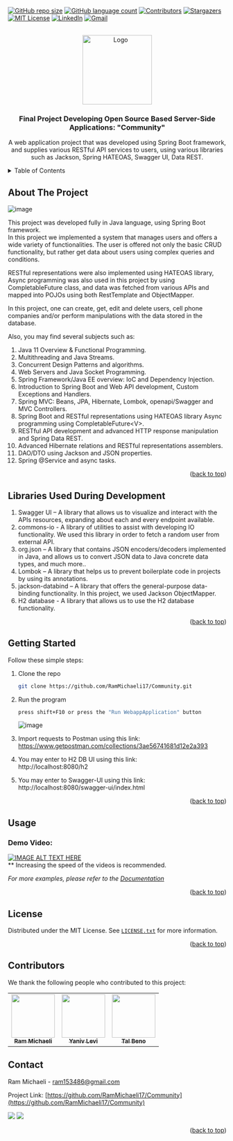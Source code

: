 <div id="top"></div>

<!-- PROJECT SHIELDS -->
[![GitHub repo size][reposize-shield]](#)
[![GitHub language count][languagescount-shield]](#)
[![Contributors][contributors-shield]][contributors-url]
[![Stargazers][stars-shield]][stars-url]
[![MIT License][license-shield]][license-url]
[![LinkedIn][linkedin-shield]][linkedin-url]
[![Gmail][gmail-shield]][gmail-url]






<!-- PROJECT LOGO -->
<br />
<div align="center">
  <a href="https://github.com/RamMichaeli17/Community">
    <img src="https://user-images.githubusercontent.com/62435713/180641299-4ac4fa48-1f9d-406a-a23d-0e4acf05b915.png" alt="Logo" width="160" height="160">
  </a>

<h3 align="center">Final Project Developing Open Source Based Server-Side Applications: "Community"</h3>

  <p align="center">
       A web application project that was developed using Spring Boot framework, and supplies various RESTful API services to users, using various libraries such as Jackson, Spring HATEOAS, Swagger UI, Data REST. 
    <br />
</div>



<!-- TABLE OF CONTENTS -->
<details>
  <summary>Table of Contents</summary>
  <ol>
    <li>
      <a href="#about-the-project">About The Project</a>
    </li>
    <li>
      <a href="#libraries-used-during-development">Libraries Used During Development</a>
    </li>
    <li>
      <a href="#getting-started">Getting Started</a>
    </li>
    <li><a href="#usage">Usage</a></li>
    <li><a href="#license">License</a></li>
    <li><a href="#contributors">Contributors</a></li>
    <li><a href="#contact">Contact</a></li>
  </ol>
</details>


<!-- ABOUT THE PROJECT -->
## About The Project

![image](https://user-images.githubusercontent.com/62435713/180650348-9a4fe5b3-909a-4f98-a26d-983e8d4ba55a.png)

This project was developed fully in Java language, using Spring Boot framework. <br>
In this project we implemented a system that manages users and offers a wide variety of functionalities. The user is offered not only the basic CRUD functionality, but rather get data about users using complex queries and conditions.<br>

RESTful representations were also implemented using HATEOAS library,
Async programming was also used in this project by using CompletableFuture class,
and data was fetched from various APIs and mapped into POJOs using both RestTemplate and ObjectMapper.

In this project, one can create, get, edit and delete users, cell phone companies and/or perform manipulations with the data stored in the database.

Also, you may find several subjects such as: <br>
1. Java 11 Overview & Functional Programming. <br>
2. Multithreading and Java Streams. <br>
3. Concurrent Design Patterns and algorithms. <br>
4. Web Servers and Java Socket Programming. <br>
5. Spring Framework/Java EE overview: IoC and Dependency Injection. <br>
6. Introduction to Spring Boot and Web API development, Custom Exceptions and Handlers. <br>
7. Spring MVC: Beans, JPA, Hibernate, Lombok, openapi/Swagger and MVC Controllers. <br>
8. Spring Boot and RESTful representations using HATEOAS library Async programming using CompletableFuture\<V>. <br>
9. RESTful API development and advanced HTTP response manipulation and Spring Data REST. <br>
10. Advanced Hibernate relations and RESTful representations assemblers. <br>
11. DAO/DTO using Jackson and JSON properties. <br>
12. Spring @Service and async tasks. <br>

<p align="right">(<a href="#top">back to top</a>)</p>


## Libraries Used During Development

1. Swagger UI – A library that allows us to visualize and interact with the APIs resources, expanding about each and every endpoint available.
2. commons-io - A library of utilities to assist with developing IO functionality. We used this library in order to fetch a random user from external API.
3. org.json – A library that contains JSON encoders/decoders implemented in Java, and allows us to convert JSON data to Java concrete data types, and much more..
4. Lombok – A library that helps us to prevent boilerplate code in projects by using its annotations.
5. jackson-databind – A library that offers the general-purpose data-binding functionality. In this project, we used Jackson ObjectMapper.
6. H2 database  - A library that allows us to use the H2 database functionality.

<p align="right">(<a href="#top">back to top</a>)</p>

<!-- GETTING STARTED -->
## Getting Started

Follow these simple steps:

1. Clone the repo
   ```sh
   git clone https://github.com/RamMichaeli17/Community.git
   ```
2. Run the program
   ```sh
   press shift+F10 or press the "Run WebappApplication" button
   ```
   ![image](https://user-images.githubusercontent.com/62435713/180663523-ff46d032-416e-48c3-b20e-943338671ea9.png) 
3. Import requests to Postman using this link:<br>
https://www.getpostman.com/collections/3ae56741681d12e2a393

4. You may enter to H2 DB UI using this link:<br>
http://localhost:8080/h2

5. You may enter to Swagger-UI using this link:<br>
http://localhost:8080/swagger-ui/index.html


<p align="right">(<a href="#top">back to top</a>)</p>



<!-- USAGE EXAMPLES -->
## Usage

### Demo Video:
[![IMAGE ALT TEXT HERE](https://img.youtube.com/vi/HOo1qsXnqFU/0.jpg)](https://www.youtube.com/watch?v=HOo1qsXnqFU) <br>
** Increasing the speed of the videos is recommended. <br>



_For more examples, please refer to the [Documentation](https://github.com/RamMichaeli17/Community/raw/master/Project%20Appendices.zip)_

<p align="right">(<a href="#top">back to top</a>)</p>

<!-- LICENSE -->
## License

Distributed under the MIT License. See [`LICENSE.txt`](https://github.com/RamMichaeli17/Community/blob/main/LICENSE.txt) for more information.

<p align="right">(<a href="#top">back to top</a>)</p>



## Contributors

We thank the following people who contributed to this project:
<table>
  <tr>
    <td align="center">
      <a href="https://github.com/RamMichaeli17">
        <img src="https://avatars.githubusercontent.com/u/62435713?v=4" width="100px;"/><br>
        <sub>
          <b>Ram Michaeli</b>
        </sub>
      </a>
    </td>
    <td align="center">
      <a href="https://github.com/yaniv208">
        <img src="https://avatars.githubusercontent.com/u/64155615?v=4" width="100px;"/><br>
        <sub>
          <b>Yaniv Levi</b>
        </sub>
      </a>
    </td>
        <td align="center">
      <a href="https://github.com/talbeno10">
        <img src="https://avatars.githubusercontent.com/u/62500706?v=4" width="100px;"/><br>
        <sub>
          <b>Tal Beno</b>
        </sub>
      </a>
    </td>
  </tr>
</table>




<!-- CONTACT -->
## Contact

Ram Michaeli - ram153486@gmail.com

Project Link: [https://github.com/RamMichaeli17/Community](https://github.com/RamMichaeli17/Community)

<a href="mailto:ram153486@gmail.com"><img src="https://img.shields.io/twitter/url?label=Gmail%3A%20ram153486%40gmail.com&logo=gmail&style=social&url=https%3A%2F%2Fmailto%3Aram153486%40gmail.com"/></a>
<a href="https://linkedin.com/in/ram-michaeli"><img src="https://img.shields.io/twitter/url?label=ram%20Michaeli&logo=linkedin&style=social&url=https%3A%2F%2Fmailto%3Aram153486%40gmail.com"/></a>
<p align="right">(<a href="#top">back to top</a>)</p>



<!-- MARKDOWN LINKS & IMAGES -->
[reposize-shield]: https://img.shields.io/github/repo-size/RamMichaeli17/Community?style=for-the-badge

[languagescount-shield]: https://img.shields.io/github/languages/count/RamMichaeli17/Community?style=for-the-badge

[contributors-shield]: https://img.shields.io/github/contributors/RamMichaeli17/Community.svg?style=for-the-badge

[contributors-url]: https://github.com/RamMichaeli17/Community/graphs/contributors

[stars-shield]: https://img.shields.io/github/stars/RamMichaeli17/Community.svg?style=for-the-badge

[stars-url]: https://github.com/RamMichaeli17/Community/stargazers

[license-shield]: https://img.shields.io/github/license/RamMichaeli17/Community?style=for-the-badge

[license-url]: https://github.com/RamMichaeli17/Community/blob/master/LICENSE.txt

[linkedin-shield]: https://img.shields.io/badge/linkedin-%230077B5.svg?style=for-the-badge&logo=linkedin&logoColor=white

[linkedin-url]: https://linkedin.com/in/ram-michaeli

[gmail-shield]: https://img.shields.io/badge/ram153486@gmail.com-D14836?style=for-the-badge&logo=gmail&logoColor=white

[gmail-url]: mailto:ram153486@gmail.com

[product-screenshot]: images/screenshot.png
